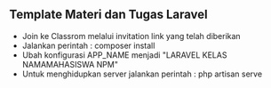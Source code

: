## Template Materi dan Tugas Laravel

- Join ke Classrom melalui invitation link yang telah diberikan
- Jalankan perintah : composer install
- Ubah konfigurasi APP_NAME menjadi "LARAVEL KELAS NAMAMAHASISWA NPM"
- Untuk menghidupkan server jalankan perintah : php artisan serve
